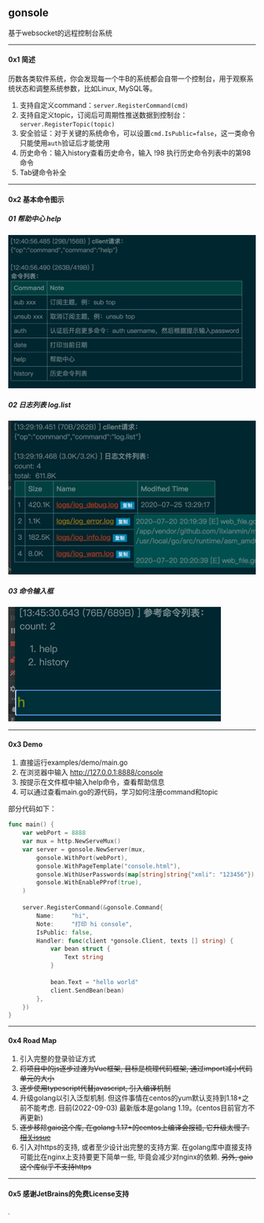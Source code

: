 ## gonsole
基于websocket的远程控制台系统



-----
#### 0x1 简述

历数各类软件系统，你会发现每一个牛B的系统都会自带一个控制台，用于观察系统状态和调整系统参数，比如Linux, MySQL等。

1. 支持自定义command：`server.RegisterCommand(cmd)`
1. 支持自定义topic，订阅后可周期性推送数据到控制台：`server.RegisterTopic(topic)`
1. 安全验证：对于关键的系统命令，可以设置`cmd.IsPublic=false`，这一类命令只能使用`auth`验证后才能使用
1. 历史命令：输入history查看历史命令，输入 !98 执行历史命令列表中的第98命令
1. Tab键命令补全



----

#### 0x2 基本命令图示

##### 01 帮助中心 help

<img src="https://raw.githubusercontent.com/lixianmin/gonsole/master/res/images/help.png?raw=true"  style="zoom:50%" />



##### 02 日志列表 log.list

<img src="https://raw.githubusercontent.com/lixianmin/gonsole/master/res/images/log.list.png?raw=true"  style="zoom:50%" />



##### 03 命令输入框

<img src="https://raw.githubusercontent.com/lixianmin/gonsole/master/res/images/inputbox.png?raw=true"  style="zoom:50%" />




----
#### 0x3 Demo
1. 直接运行examples/demo/main.go
1. 在浏览器中输入 http://127.0.0.1:8888/console
1. 按提示在文件框中输入help命令，查看帮助信息
1. 可以通过查看main.go的源代码，学习如何注册command和topic



部分代码如下：

```go
func main() {
	var webPort = 8888
	var mux = http.NewServeMux()
	var server = gonsole.NewServer(mux,
		gonsole.WithPort(webPort),                                      // webserver端口
		gonsole.WithPageTemplate("console.html"),                       // 页面文件模板
		gonsole.WithUserPasswords(map[string]string{"xmli": "123456"}), // 认证使用的用户名密码
		gonsole.WithEnablePProf(true),                                  // 开启pprof
	)

	server.RegisterCommand(&gonsole.Command{
		Name:     "hi",
		Note:     "打印 hi console",
		IsPublic: false,
		Handler: func(client *gonsole.Client, texts [] string) {
			var bean struct {
				Text string
			}

			bean.Text = "hello world"
			client.SendBean(bean)
		},
	})
}
```



----

#### 0x4 Road Map

1. 引入完整的登录验证方式
2. ~~将项目中的js逐步过渡为Vue框架, 目标是梳理代码框架, 通过import减小代码单元的大小~~
3. ~~逐步使用typescript代替javascript, 引入编译机制~~
4. 升级golang以引入泛型机制. 但这件事情在centos的yum默认支持到1.18+之前不能考虑. 目前(2022-09-03) 最新版本是golang 1.19。(centos目前官方不再更新)
5. ~~逐步移除gaio这个库, 在golang 1.17+的centos上编译会报错, 它升级太慢了. [相关issue](https://github.com/xtaci/gaio/issues/21)~~
6. 引入对https的支持, 或者至少设计出完整的支持方案. 在golang库中直接支持可能比在nginx上支持要更下简单一些, 毕竟会减少对nginx的依赖. ~~另外, gaio这个库似乎不支持https~~


---
#### 0x5 感谢JetBrains的免费License支持

<img src="https://resources.jetbrains.com/storage/products/company/brand/logos/jb_beam.png" style="zoom:20%" />
